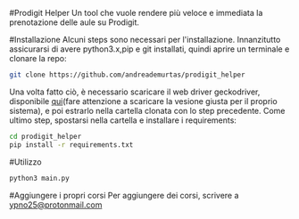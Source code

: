 #Prodigit Helper
Un tool che vuole rendere più veloce e immediata la prenotazione delle aule su Prodigit.

#Installazione
Alcuni steps sono necessari per l'installazione. Innanzitutto assicurarsi di avere python3.x,pip e git installati, quindi aprire un terminale e clonare la repo:
```bash
git clone https://github.com/andreademurtas/prodigit_helper
```
Una volta fatto ciò, è necessario scaricare il web driver geckodriver, disponibile [qui](https://github.com/mozilla/geckodriver/releases)(fare attenzione a scaricare la vesione giusta per il proprio sistema), e poi estrarlo nella cartella clonata con lo step precedente.
Come ultimo step, spostarsi nella cartella e installare i requirements:
```bash
cd prodigit_helper
pip install -r requirements.txt
```

#Utilizzo
```bash
python3 main.py
```

#Aggiungere i propri corsi
Per aggiungere dei corsi, scrivere a <ypno25@protonmail.com>
